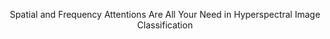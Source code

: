 <p align="center">  
Spatial and Frequency Attentions Are All Your Need in Hyperspectral Image Classification
</p>   
